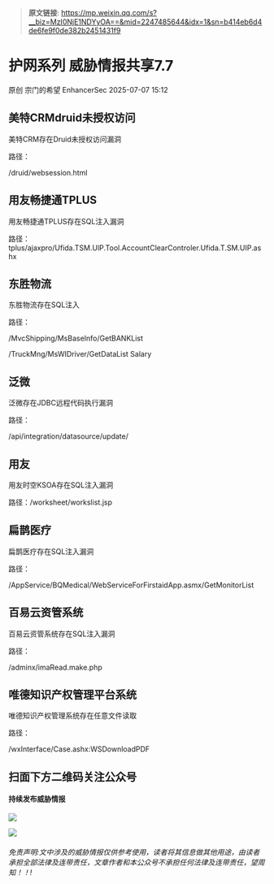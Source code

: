 > **原文链接**: https://mp.weixin.qq.com/s?__biz=MzI0NjE1NDYyOA==&mid=2247485644&idx=1&sn=b414eb6d4de6fe9f0de382b2451431f9

#  护网系列 威胁情报共享7.7  
原创 宗门的希望  EnhancerSec   2025-07-07 15:12  
  
## 美特CRMdruid未授权访问  
  
美特CRM存在Druid未授权访问漏洞  
  
路径：  
  
/druid/websession.html  
## 用友畅捷通TPLUS  
  
用友畅捷通TPLUS存在SQL注入漏洞  
  
路径：tplus/ajaxpro/Ufida.TSM.UlP.Tool.AccountClearControler.Ufida.T.SM.UIP.ashx  
## 东胜物流  
  
东胜物流存在SQL注入  
  
路径：  
  
/MvcShipping/MsBaseInfo/GetBANKList  
  
/TruckMng/MsWIDriver/GetDataList Salary  
## 泛微  
  
泛微存在JDBC远程代码执行漏洞  
  
路径：  
  
/api/integration/datasource/update/  
## 用友  
  
用友时空KSOA存在SQL注入漏洞  
  
路径：/worksheet/workslist.jsp  
## 扁鹊医疗  
  
扁鹊医疗存在SQL注入漏洞  
  
路径：  
  
/AppService/BQMedical/WebServiceForFirstaidApp.asmx/GetMonitorList  
## 百易云资管系统  
  
百易云资管系统存在SQL注入漏洞  
  
路径：  
  
/adminx/imaRead.make.php  
## 唯德知识产权管理平台系统  
  
唯德知识产权管理系统存在任意文件读取  
  
路径：  
  
/wxInterface/Case.ashx:WSDownloadPDF  
  
## 扫面下方二维码关注公众号  
#### 持续发布威胁情报  
  
![](https://mmbiz.qpic.cn/sz_mmbiz_jpg/DLnxHnM3icnKljzoTiaowvqp1jJRQUUJRb8Qo7TT7xP2VkIxMfx8rVOtEnJ8I4awE5zl5xKlEGcyNQp4lQOLEo5Q/640?wx_fmt=jpeg "")  
  
![](https://mmbiz.qpic.cn/sz_mmbiz_jpg/DLnxHnM3icnKljzoTiaowvqp1jJRQUUJRbib0dGFZMDstLE1ugOhua5FHGiaa53icnKRZ8MSIR0Crm3hGoqB4juwEWA/640?wx_fmt=jpeg "")  
###### 免责声明:文中涉及的威胁情报仅供参考使用，读者将其信息做其他用途，由读者承担全部法律及连带责任，文章作者和本公众号不承担任何法律及连带责任，望周知！！!  
  
  
  
